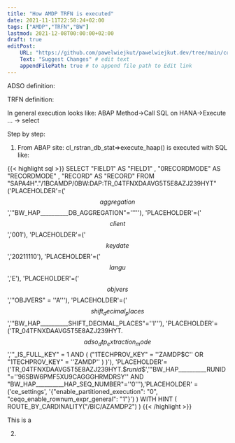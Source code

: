 ```yaml
---
title: "How AMDP TRFN is executed"
date: 2021-11-11T22:58:24+02:00
tags: ["AMDP","TRFN","BW"]
lastmod: 2021-12-08T00:00:00+02:00
draft: true
editPost:
    URL: "https://github.com/pawelwiejkut/pawelwiejkut.dev/tree/main/content"
    Text: "Suggest Changes" # edit text
    appendFilePath: true # to append file path to Edit link
---
```

ADSO definition:


TRFN definition:

In general execution looks like:
ABAP Method->Call SQL on HANA->Execute ... -> select

Step by step:
1. From ABAP site:
cl_rstran_db_stat=>execute_haap() is executed with SQL like:

{{< highlight sql >}}
SELECT "FIELD1"  AS "FIELD1" , "0RECORDMODE"  AS "RECORDMODE" , "RECORD"  AS "RECORD"  FROM "SAPA4H"."/1BCAMDP/0BW:DAP:TR_04TFNXDAAVG5T5E8AZJ239HYT"  ('PLACEHOLDER'=('$$aggregation$$','"BW_HAP__________DB_AGGREGATION"='''''), 'PLACEHOLDER'=('$$client$$','001'), 'PLACEHOLDER'=('$$keydate$$','20211110'), 'PLACEHOLDER'=('$$langu$$','E'), 'PLACEHOLDER'=('$$objvers$$','"OBJVERS" = ''A'''), 'PLACEHOLDER'=('$$shift_decimal_places$$','"BW_HAP__________SHIFT_DECIMAL_PLACES"=''I'''), 'PLACEHOLDER'=('TR_04TFNXDAAVG5T5E8AZJ239HYT.$$adso_dtp_extraction_mode$$','"_IS_FULL_KEY" = 1 AND ( ("1TECHPROV_KEY" = ''ZAMDP$C'' OR "1TECHPROV_KEY" = ''ZAMDP'' ) )'), 'PLACEHOLDER'=('TR_04TFNXDAAVG5T5E8AZJ239HYT.$$runid$$','"BW_HAP__________RUNID"=''96SBW6PMF5XU9CAGGGHRMDRSY'' AND "BW_HAP__________HAP_SEQ_NUMBER"=''0'''),'PLACEHOLDER' = ('ce_settings', '{"enable_partitioned_execution": "0", "ceqo_enable_rownum_expr_general": "1"}')  )   WITH HINT ( ROUTE_BY_CARDINALITY("/BIC/AZAMDP2") )
{{< /highlight >}}

This is a 

2.

